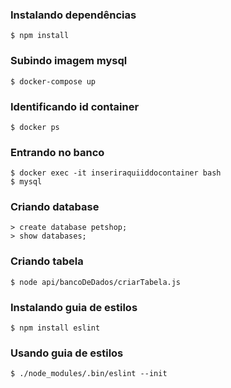 ### Instalando dependências
```
$ npm install
```
### Subindo imagem mysql
```
$ docker-compose up
```
### Identificando id container
```
$ docker ps
```
### Entrando no banco
```
$ docker exec -it inseriraquiiddocontainer bash
$ mysql
```
### Criando database
```
> create database petshop;
> show databases;
```
### Criando tabela
```
$ node api/bancoDeDados/criarTabela.js
```
### Instalando guia de estilos
```
$ npm install eslint
```
### Usando guia de estilos
```
$ ./node_modules/.bin/eslint --init
```